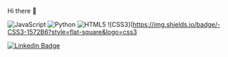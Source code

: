 Hi there 👋


![JavaScript](https://img.shields.io/badge/-JavaScript-black?style=flat-square&logo=javascript)
![Python](https://img.shields.io/badge/-Python-black?style=flat-square&logo=Python)
![HTML5](https://img.shields.io/badge/-HTML5-E34F26?style=flat-square&logo=html5&logoColor=white)
![CSS3](https://img.shields.io/badge/-CSS3-1572B6?style=flat-square&logo=css3

[![Linkedin Badge](https://img.shields.io/badge/-kevinhuytran-blue?style=flat-square&logo=Linkedin&logoColor=white&link=https://www.linkedin.com/in/kevinhuytran/)](https://www.linkedin.com/in/kevinhuytran/)


